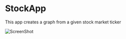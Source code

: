# StockApp

This app creates a graph from a given stock market ticker

![ScreenShot](https://i.imgur.com/qClFTCg.png)
